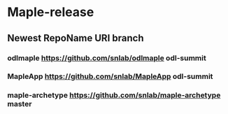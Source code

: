 # Maple-release

## Newest RepoName URI branch

### odlmaple https://github.com/snlab/odlmaple odl-summit
### MapleApp https://github.com/snlab/MapleApp odl-summit 
### maple-archetype https://github.com/snlab/maple-archetype master
